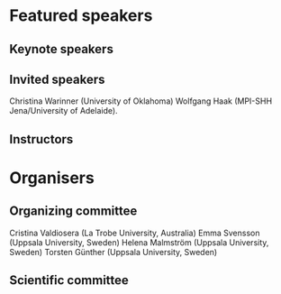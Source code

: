 # Featured speakers

## Keynote speakers


## Invited speakers

Christina Warinner (University of Oklahoma)
Wolfgang Haak (MPI-SHH Jena/University of Adelaide).

## Instructors


# Organisers


## Organizing committee

Cristina Valdiosera (La Trobe University, Australia)
Emma Svensson (Uppsala University, Sweden)
Helena Malmström (Uppsala University, Sweden)
Torsten Günther (Uppsala University, Sweden)

## Scientific committee
